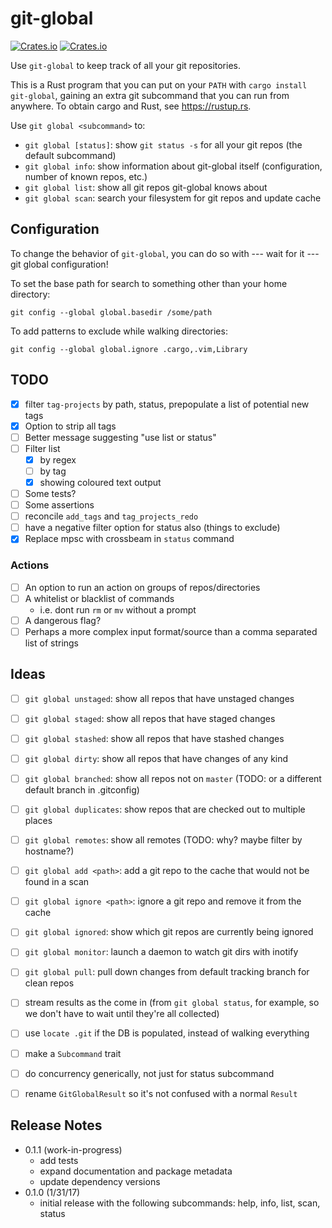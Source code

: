 # git-global

[![Crates.io](https://img.shields.io/crates/v/git-global.svg)](https://crates.io/crates/git-global)
[![Crates.io](https://img.shields.io/crates/d/git-global.svg)](https://crates.io/crates/git-global)

Use `git-global` to keep track of all your git repositories.

This is a Rust program that you can put on your `PATH` with `cargo install git-global`, gaining an extra git subcommand that you can run from anywhere. To
obtain cargo and Rust, see https://rustup.rs.

Use `git global <subcommand>` to:

- `git global [status]`: show `git status -s` for all your git repos (the
  default subcommand)
- `git global info`: show information about git-global itself (configuration,
  number of known repos, etc.)
- `git global list`: show all git repos git-global knows about
- `git global scan`: search your filesystem for git repos and update cache

## Configuration

To change the behavior of `git-global`, you can do so with --- wait for it
--- git global configuration!

To set the base path for search to something other than your home directory:

```
git config --global global.basedir /some/path
```

To add patterns to exclude while walking directories:

```
git config --global global.ignore .cargo,.vim,Library
```

## TODO

- [x] filter `tag-projects` by path, status, prepopulate a list of potential new tags
- [x] Option to strip all tags
- [ ] Better message suggesting "use list or status"
- [ ] Filter list
  - [x] by regex
  - [ ] by tag
  - [x] showing coloured text output
- [ ] Some tests?
- [ ] Some assertions
- [ ] reconcile `add_tags` and `tag_projects_redo`
- [ ] have a negative filter option for status also (things to exclude)
- [x] Replace mpsc with crossbeam in `status` command

### Actions

- [ ] An option to run an action on groups of repos/directories
- [ ] A whitelist or blacklist of commands
  - i.e. dont run `rm` or `mv` without a prompt
- [ ] A dangerous flag?
- [ ] Perhaps a more complex input format/source than a comma separated list of strings

## Ideas

- [ ] `git global unstaged`: show all repos that have unstaged changes
- [ ] `git global staged`: show all repos that have staged changes
- [ ] `git global stashed`: show all repos that have stashed changes
- [ ] `git global dirty`: show all repos that have changes of any kind
- [ ] `git global branched`: show all repos not on `master` (TODO: or a different
      default branch in .gitconfig)
- [ ] `git global duplicates`: show repos that are checked out to multiple places
- [ ] `git global remotes`: show all remotes (TODO: why? maybe filter by hostname?)

- [ ] `git global add <path>`: add a git repo to the cache that would not be found in a scan
- [ ] `git global ignore <path>`: ignore a git repo and remove it from the cache
- [ ] `git global ignored`: show which git repos are currently being ignored
- [ ] `git global monitor`: launch a daemon to watch git dirs with inotify
- [ ] `git global pull`: pull down changes from default tracking branch for clean repos

- [ ] stream results as the come in (from `git global status`, for example, so we don't
      have to wait until they're all collected)
- [ ] use `locate .git` if the DB is populated, instead of walking everything
- [ ] make a `Subcommand` trait
- [ ] do concurrency generically, not just for status subcommand
- [ ] rename `GitGlobalResult` so it's not confused with a normal `Result`

## Release Notes

- 0.1.1 (work-in-progress)
  - add tests
  - expand documentation and package metadata
  - update dependency versions
- 0.1.0 (1/31/17)
  - initial release with the following subcommands: help, info, list, scan, status
